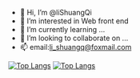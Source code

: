 - 👋 Hi, I’m @liShuangQi
- 👀 I’m interested in Web front end
- 🌱 I’m currently learning ...
- 💞️ I’m looking to collaborate on ...
- 📫 email:li_shuangq@foxmail.com

<!---
liShuangQ/liShuangQ is a ✨ special ✨ repository because its `README.md` (this file) appears on your GitHub profile.
You can click the Preview link to take a look at your changes.
--->
[![Top Langs](https://github-readme-stats.vercel.app/api/top-langs/?username=lishuangQ)](https://github.com/Christmas/github-readme-stats)
[![Top Langs](https://github-readme-stats.vercel.app/api/top-langs/?username=lishuangQ&layout=compact)](https://github.com/Christmas/github-readme-stats)
